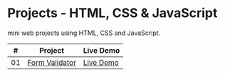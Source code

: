 # Projects  - HTML, CSS & JavaScript

mini web projects using HTML, CSS and JavaScript.

|  #  | Project                                                                                                    | Live Demo                                                   |
| :-: | ---------------------------------------------------------------------------------------------------------- | -----------------------------------------------
| 01  |       [Form Validator](https://slimanesedrati.github.io/JavaScript-Projects/To%20Do%20Application%20(With%20Local%20Storage)/index.html)       | [Live Demo](https://slimanesedrati.github.io/JavaScript-Projects/To%20Do%20Application%20(With%20Local%20Storage)/index.html)  |
